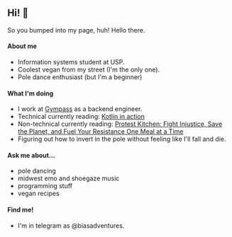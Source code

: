 ## Hi! 🐶
So you bumped into my page, huh! Hello there.
#### About me
- Information systems student at USP.
- Coolest vegan from my street (I'm the only one).
- Pole dance enthusiast (but I'm a beginner)

#### What I'm doing
- I work at [Gympass](https://www.gympass.com) as a backend engineer.
- Technical currently reading: [Kotlin in action](https://www.manning.com/books/kotlin-in-action)
- Non-technical currently reading: [Protest Kitchen: Fight Injustice, Save the Planet, and Fuel Your Resistance One Meal at a Time](https://www.amazon.com.br/Protest-Kitchen-Injustice-Planet-Resistance/dp/157324743X)
- Figuring out how to invert in the pole without feeling like I'll fall and die.

#### Ask me about...
- pole dancing
- midwest emo and shoegaze music
- programming stuff
- vegan recipes

#### Find me!
- I'm in telegram as @biasadventures.
<!--
**beasabreu/beasabreu** is a ✨ _special_ ✨ repository because its `README.md` (this file) appears on your GitHub profile.

Here are some ideas to get you started:

- 🔭 I’m currently working on ...
- 🌱 I’m currently learning ...
- 👯 I’m looking to collaborate on ...
- 🤔 I’m looking for help with ...
- 💬 Ask me about ...
- 📫 How to reach me: ...
- 😄 Pronouns: ...
- ⚡ Fun fact: ...
-->
